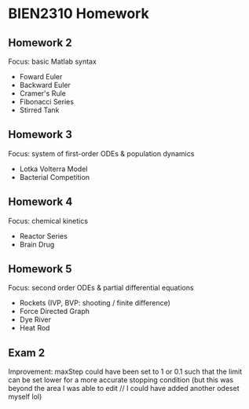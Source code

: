 # BIEN2310 Homework


## Homework 2
Focus: basic Matlab syntax
- Foward Euler
- Backward Euler
- Cramer's Rule
- Fibonacci Series
- Stirred Tank

## Homework 3
Focus: system of first-order ODEs & population dynamics
- Lotka Volterra Model
- Bacterial Competition

## Homework 4
Focus: chemical kinetics
- Reactor Series
- Brain Drug

## Homework 5
Focus: second order ODEs & partial differential equations
- Rockets (IVP, BVP: shooting / finite difference)
- Force Directed Graph
- Dye River
- Heat Rod

## Exam 2
Improvement: maxStep could have been set to 1 or 0.1 such that the limit can be set lower for a more accurate stopping condition (but this was beyond the area I was able to edit // I could have added another odeset myself lol)
